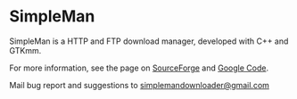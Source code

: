 SimpleMan
=========

SimpleMan is a HTTP and FTP download manager, developed with C++ and GTKmm.

For more information, see the page on [SourceForge](http://simpleman.sourceforge.net/) and [Google Code](http://code.google.com/p/simpleman/).

Mail bug report and suggestions to simplemandownloader@gmail.com
